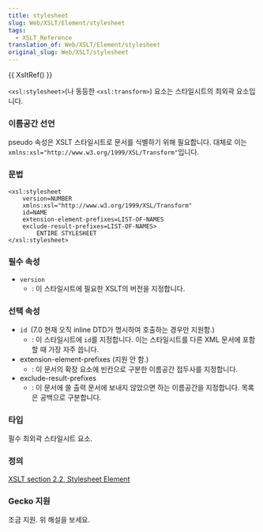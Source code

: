 ```yaml
---
title: stylesheet
slug: Web/XSLT/Element/stylesheet
tags:
  - XSLT_Reference
translation_of: Web/XSLT/Element/stylesheet
original_slug: Web/XSLT/stylesheet
---
```

{{ XsltRef() }}

`<xsl:stylesheet>`(나 동등한 `<xsl:transform>`) 요소는 스타일시트의 최외곽 요소입니다.

### 이름공간 선언

pseudo 속성은 XSLT 스타일시트로 문서를 식별하기 위해 필요합니다. 대체로 이는 `xmlns:xsl="http://www.w3.org/1999/XSL/Transform"`입니다.

### 문법

```
<xsl:stylesheet
	version=NUMBER
	xmlns:xsl="http://www.w3.org/1999/XSL/Transform"
	id=NAME
	extension-element-prefixes=LIST-OF-NAMES
	exclude-result-prefixes=LIST-OF-NAMES>
		ENTIRE STYLESHEET
</xsl:stylesheet>
```

### 필수 속성

- `version`
  - : 이 스타일시트에 필요한 XSLT의 버전을 지정합니다.

### 선택 속성

- `id `(7.0 현재 오직 inline DTD가 명시하여 호출하는 경우만 지원함.)
  - : 이 스타일시트에 `id`를 지정합니다. 이는 스타일시트를 다른 XML 문서에 포함할 때 가장 자주 씁니다.
- extension-element-prefixes (지원 안 함.)
  - : 이 문서의 확장 요소에 빈칸으로 구분한 이름공간 접두사를 지정합니다.
- exclude-result-prefixes
  - : 이 문서에 쓸 출력 문서에 보내지 않았으면 하는 이름공간을 지정합니다. 목록은 공백으로 구분합니다.

### 타입

필수 최외곽 스타일시트 요소.

### 정의

[XSLT section 2.2, Stylesheet Element](http://www.w3.org/TR/xslt#stylesheet-element)

### Gecko 지원

조금 지원. 위 해설을 보세요.
